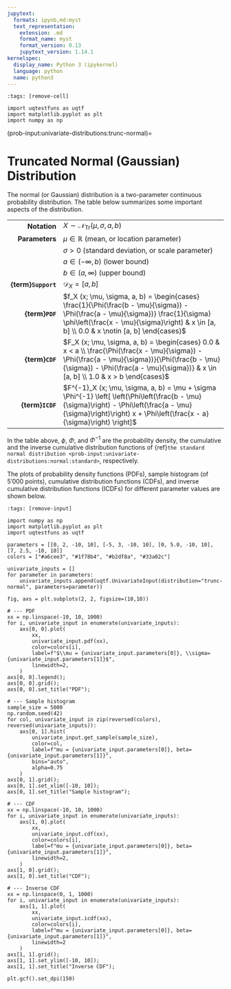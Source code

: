 ```yaml
---
jupytext:
  formats: ipynb,md:myst
  text_representation:
    extension: .md
    format_name: myst
    format_version: 0.13
    jupytext_version: 1.14.1
kernelspec:
  display_name: Python 3 (ipykernel)
  language: python
  name: python3
---
```


```{code-cell} ipython3
:tags: [remove-cell]

import uqtestfuns as uqtf
import matplotlib.pyplot as plt
import numpy as np
```

(prob-input:univariate-distributions:trunc-normal)=
# Truncated Normal (Gaussian) Distribution

The normal (or Gaussian) distribution is a two-parameter continuous probability
distribution.
The table below summarizes some important aspects of the distribution.

|                      |                                                                                                                                                                                                                                    |
|---------------------:|------------------------------------------------------------------------------------------------------------------------------------------------------------------------------------------------------------------------------------|
|         **Notation** | $X \sim \mathcal{N}_{\mathrm{Tr}} (\mu, \sigma, a, b)$                                                                                                                                                                             |
|       **Parameters** | $\mu \in \mathbb{R}$ (mean, or location parameter)                                                                                                                                                                                 |
|                      | $\sigma > 0$ (standard deviation, or scale parameter)                                                                                                                                                                              |
|                      | $a \in (-\infty, b)$ (lower bound)                                                                                                                                                                                                 |
|                      | $b \in (a, \infty)$ (upper bound)                                                                                                                                                                                                  |
|  **{term}`Support`** | $\mathcal{D}_X = [a, b]$                                                                                                                                                                                                           |
|      **{term}`PDF`** | $f_X (x; \mu, \sigma, a, b) = \begin{cases} \frac{1}{\Phi(\frac{b - \mu}{\sigma}) - \Phi(\frac{a - \mu}{\sigma})} \frac{1}{\sigma} \phi\left(\frac{x - \mu}{\sigma}\right) & x \in [a, b] \\ 0.0 & x \notin [a, b] \end{cases}$    |
|      **{term}`CDF`** | $F_X (x; \mu, \sigma, a, b) = \begin{cases} 0.0 & x < a \\ \frac{\Phi(\frac{x - \mu}{\sigma}) - \Phi(\frac{a - \mu}{\sigma})}{\Phi(\frac{b - \mu}{\sigma}) - \Phi(\frac{a - \mu}{\sigma})} & x \in [a, b] \\ 1.0 & x > b \end{cases}$ |
|     **{term}`ICDF`** | $F^{-1}_X (x; \mu, \sigma, a, b) = \mu + \sigma \Phi^{-1} \left[ \left(\Phi\left(\frac{b - \mu}{\sigma}\right) - \Phi\left(\frac{a - \mu}{\sigma}\right)\right) x + \Phi\left(\frac{x - a}{\sigma}\right) \right]$                 |

In the table above, $\phi$, $\Phi$, and $\Phi^{-1}$ are the probability density,
the cumulative and the inverse cumulative distribution functions 
of {ref}`the standard normal distribution <prob-input:univariate-distributions:normal:standard>`,
respectively.

The plots of probability density functions (PDFs),
sample histogram (of $5'000$ points),
cumulative distribution functions (CDFs),
and inverse cumulative distribution functions (ICDFs) for different parameter
values are shown below.

```{code-cell} ipython3
:tags: [remove-input]

import numpy as np
import matplotlib.pyplot as plt
import uqtestfuns as uqtf

parameters = [[0, 2, -10, 10], [-5, 3, -10, 10], [0, 5.0, -10, 10], [7, 2.5, -10, 10]]
colors = ["#a6cee3", "#1f78b4", "#b2df8a", "#33a02c"]

univariate_inputs = []
for parameter in parameters:
    univariate_inputs.append(uqtf.UnivariateInput(distribution="trunc-normal", parameters=parameter))

fig, axs = plt.subplots(2, 2, figsize=(10,10))

# --- PDF
xx = np.linspace(-10, 10, 1000)
for i, univariate_input in enumerate(univariate_inputs):
    axs[0, 0].plot(
        xx,
        univariate_input.pdf(xx),
        color=colors[i],
        label=f"$\\mu = {univariate_input.parameters[0]}, \\sigma={univariate_input.parameters[1]}$",
        linewidth=2,
    )
axs[0, 0].legend();
axs[0, 0].grid();
axs[0, 0].set_title("PDF");

# --- Sample histogram
sample_size = 5000
np.random.seed(42)
for col, univariate_input in zip(reversed(colors), reversed(univariate_inputs)):
    axs[0, 1].hist(
        univariate_input.get_sample(sample_size),
        color=col,
        label=f"mu = {univariate_input.parameters[0]}, beta={univariate_input.parameters[1]}",
        bins="auto",
        alpha=0.75
    )
axs[0, 1].grid();
axs[0, 1].set_xlim([-10, 10]);
axs[0, 1].set_title("Sample histogram");

# --- CDF
xx = np.linspace(-10, 10, 1000)
for i, univariate_input in enumerate(univariate_inputs):
    axs[1, 0].plot(
        xx,
        univariate_input.cdf(xx),
        color=colors[i],
        label=f"mu = {univariate_input.parameters[0]}, beta={univariate_input.parameters[1]}",
        linewidth=2,
    )
axs[1, 0].grid();
axs[1, 0].set_title("CDF");

# --- Inverse CDF
xx = np.linspace(0, 1, 1000)
for i, univariate_input in enumerate(univariate_inputs):
    axs[1, 1].plot(
        xx,
        univariate_input.icdf(xx),
        color=colors[i],
        label=f"mu = {univariate_input.parameters[0]}, beta={univariate_input.parameters[1]}",
        linewidth=2
    )
axs[1, 1].grid();
axs[1, 1].set_ylim([-10, 10]);
axs[1, 1].set_title("Inverse CDF");

plt.gcf().set_dpi(150)
```
